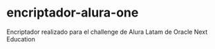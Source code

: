 # encriptador-alura-one
Encriptador realizado para el challenge de Alura Latam de Oracle Next Education
